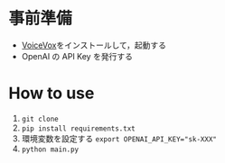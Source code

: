 # 事前準備

- [VoiceVox](https://voicevox.hiroshiba.jp)をインストールして，起動する
- OpenAI の API Key を発行する

# How to use

1.  `git clone `
2.  `pip install requirements.txt`
3.  環境変数を設定する
    `export OPENAI_API_KEY="sk-XXX"`
4.  `python main.py`
